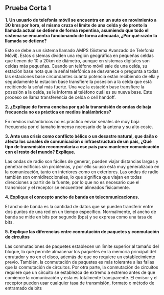 

## Prueba Corta 1

**1.  Un usuario de telefonía móvil se encuentra en un auto en movimiento a 30 kms por hora, el mismo cruza el límite de una celda y de pronto la llamada actual se detiene de forma repentina, asumiendo que todo el sistema se encuentra funcionando de forma adecuada, ¿Por qué razón la llamada se detiene?**
    

Esto se debe a un sistema llamado AMPS (Sistema Avanzado de Telefonía Móvil). Estos sistemas dividen una región geográfica en pequeñas celdas que tienen de 10 a 20km de diámetro, aunque en sistemas digitales son celdas más pequeñas. Cuando un teléfono móvil sale de una celda, su estación base nota que la señal telefónica se desvanece o pregunta a todas las estaciones base circundantes cuánta potencia están recibiendo de ella y seguidamente la estación base transfiere la posesión a la celda que está recibiendo la señal más fuerte. Una vez la estación base transfiere la posesión a la celda, se le informa al teléfono cuál es su nueva base. Este proceso se llama transferencia de celda o cell handoff.

  

**2.  ¿Explique de forma concisa por qué la transmisión de ondas de baja frecuencia no es práctica en medios inalámbricos?**
    

En medios inalámbricos no es práctico enviar señales de muy baja frecuencia por el tamaño inmenso necesario de la antena y su alto coste.

  

**3.  Ante una crisis como conflicto bélico o un desastre natural, que daña o afecta los canales de comunicación o infraestructura de un país, ¿Qué tipo de transmisión recomendaría a ese país para mantener comunicación con el resto del mundo? Explique.**
    

Las ondas de radio son fáciles de generar, pueden viajar distancias largas y penetrar edificios sin problemas, y por ello su uso está muy generalizado en la comunicación, tanto en interiores como en exteriores. Las ondas de radio también son omnidireccionales, lo que significa que viajan en todas direcciones a partir de la fuente, por lo que no es necesario que el transmisor y el receptor se encuentren alineados físicamente.

**4.  Explique el concepto ancho de banda en telecomunicaciones.**
    

  

El ancho de banda es la cantidad de datos que se pueden transferir entre dos puntos de una red en un tiempo específico. Normalmente, el ancho de banda se mide en bits por segundo (bps) y se expresa como una tasa de bits.

  

**5.  Explique las diferencias entre conmutación de paquetes y conmutación de circuitos**
    

Las conmutaciones de paquetes establecen un límite superior al tamaño del bloque, lo que permite almacenar los paquetes en la memoria principal del enrutador y no en el disco, además de que no requiere un establecimiento previo. También, la conmutación de paquetes es más tolerante a las fallas que la conmutación de circuitos. Por otra parte, la conmutación de circuitos requiere que un circuito se establezca de extremo a extremo antes de que comience la comunicación y esta es totalmente transparente. El emisor y el receptor pueden usar cualquier tasa de transmisión, formato o método de entramado de bits
